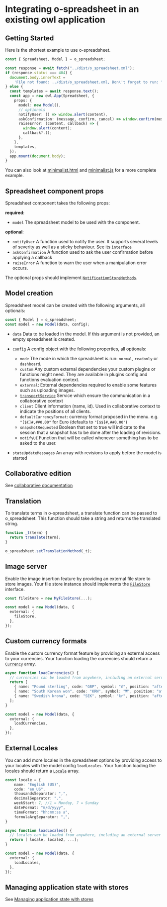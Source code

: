 # Integrating o-spreadsheet in an existing owl application

## Getting Started

Here is the shortest example to use o-spreadsheet.

```typescript
const { Spreadsheet, Model } = o_spreadsheet;

const response = await fetch("../dist/o_spreadsheet.xml");
if (response.status === 404) {
  document.body.innerText =
    'File not found: ../dist/o_spreadsheet.xml, Don\'t forget to run: "npm run dist"';
} else {
  const templates = await response.text();
  const app = new owl.App(Spreadsheet, {
    props: {
      model: new Model(),
      // optionals
      notifyUser: () => window.alert(content),
      askConfirmation: (message, confirm, cancel) => window.confirm(message),
      raiseError: (content, callback) => {
        window.alert(content);
        callback?.();
      },
    },
    templates,
  });
  app.mount(document.body);
}
```

You can also look at [minimalist.html](../../demo/minimalist.html) and [minimalist.js](../../demo/minimalist.js) for a more complete example.

## Spreadsheet component props

Spreadsheet component takes the following props:

**required**:

- `model`
  The spreadsheet model to be used with the component.

**optional**:

- `notifyUser`
  A function used to notify the user. It supports several levels of severity as well as a sticky behaviour.
  See its [`interface`](../../src/types/env.ts#L15)
- `askConfirmation`
  A function used to ask the user confirmation before applying a callback
- `raiseError`
  A function to warn the user when a manipulation error occurs.

The optional props should implement [`NotificationStoreMethods`](../../src/stores/notification_store.ts#L3).

## Model creation

Spreadsheet model can be created with the following arguments, all optionals:

```ts
const { Model } = o_spreadsheet;
const model = new Model(data, config);
```

- `data`
  Data to be loaded in the model. If this argument is not provided, an empty spreadsheet is created.

- `config` A config object with the following properties, all optionals:

  - `mode` The mode in which the spreadsheet is run: `normal`, `readonly` or `dashboard`.
  - `custom` Any custom external dependencies your custom plugins or functions might need.
    They are available in plugins config and functions evaluation context.
  - `external`: External dependencies required to enable some features such as uploading images.
  - [`transportService`](../integrating/collaborative/collaborative.md) Service which ensure the communication in a collaborative context
  - `client` Client information (name, id). Used in collaborative context to indicate the positions of all clients.
  - `defaultCurrencyFormat`: currency format proposed in the menu. e.g. `"[$€]#,##0.00"` for Euro (defaults to `"[$$]#,##0.00"`)
  - `snapshotRequested` Boolean that set to true will indicate to the session that a snapshot has to be done after the loading of revisions.
  - `notifyUI` Function that will be called whenever something has to be asked to the user.

- `stateUpdateMessages`
  An array with revisions to apply before the model is started

## Collaborative edition

See [collaborative documentation](../integrating/collaborative/collaborative.md)

## Translation

To translate terms in o-spreadsheet, a translate function can be passed to o_spreadsheet.
This function should take a string and returns the translated string.

```typescript
function _t(term) {
  return translate(term);
}

o_spreadsheet.setTranslationMethod(_t);
```

## Image server

Enable the image insertion feature by providing an external file store to store images.
Your file store instance should implements the [`FileStore`](https://github.com/odoo/o-spreadsheet/blob/b4c1339c82c3831e76636851116fbf754946ea79/src/types/files.ts#L6) interface.

```ts
const fileStore = new MyFileStore(...);

const model = new Model(data, {
  external: {
    fileStore,
  },
});
```

## Custom currency formats

Enable the custom currency format feature by providing an external access to your currencies.
Your function loading the currencies should return a [`Currency`](https://github.com/odoo/o-spreadsheet/blob/b4c1339c82c3831e76636851116fbf754946ea79/src/types/currency.ts) array.

```ts
async function loadCurrencies() {
  // currencies can be loaded from anywhere, including an external server or a local file.
  return [
    { name: "Pound sterling", code: "GBP", symbol: "£", position: "after", decimalPlaces: 2 },
    { name: "South Korean won", code: "KRW", symbol: "₩", position: "after", decimalPlaces: 1 },
    { name: "Swedish krona", code: "SEK", symbol: "kr", position: "after", decimalPlaces: 2 },
  ];
}

const model = new Model(data, {
  external: {
    loadCurrencies,
  },
});
```

## External Locales

You can add more locales in the spreadsheet options by providing access to your locales with the model
config `loadLocales`. Your function loading the locales should return a [`Locale`](/src/types/locale.ts) array.

```ts
const locale = {
    name: "English (US)",
    code: "en_US",
    thousandsSeparator: ",",
    decimalSeparator: ".",
    weekStart: 7, //1 = Monday, 7 = Sunday
    dateFormat: "m/d/yyyy",
    timeFormat: "hh:mm:ss a",
    formulaArgSeparator: ",",
}

async function loadLocales() {
  // locales can be loaded from anywhere, including an external server or a local file.
  return [ locale, locale2, ...];
}

const model = new Model(data, {
  external: {
    loadLocales,
  },
});
```

## Managing application state with stores

See [Managing application state with stores](/src/store_engine/README.md)
